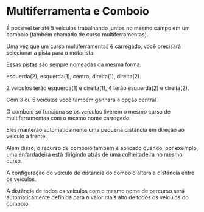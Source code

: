 # Multiferramenta e Comboio

  
  
É possível ter até 5 veículos trabalhando juntos no mesmo campo em um comboio (também chamado de curso multiferramentas).  
  


  
  
Uma vez que um curso multiferramentas é carregado, você precisará selecionar a pista para o motorista.  
  
Essas pistas são sempre nomeadas da mesma forma:  
  
esquerda(2), esquerda(1), centro, direita(1), direita(2).  
  
2 veículos terão esquerda(1) e direita(1), 4 terão esquerda(2) e direita(2).  
  
Com 3 ou 5 veículos você também ganhará a opção central.  
  


  
  
O comboio só funciona se os veículos tiverem o mesmo curso de multiferramentas com o mesmo nome carregado.  
  
Eles manterão automaticamente uma pequena distância em direção ao veículo à frente.  
  
Além disso, o recurso de comboio também é aplicado quando, por exemplo, uma enfardadeira está dirigindo atrás de uma colheitadeira no mesmo curso.  
  


  
  
A configuração do veículo de distância do comboio altera a distância entre os veículos.  
  
A distância de todos os veículos com o mesmo nome de percurso será automaticamente definida para o valor mais alto de todos os veículos do comboio.  
  


